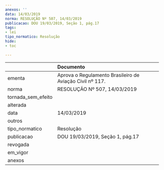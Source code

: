 ```yaml
---
anexos: ''
data: 14/03/2019
norma: RESOLUÇÃO Nº 507, 14/03/2019
publicacao: DOU 19/03/2019, Seção 1, pág.17
tags:
- lei
tipo_normatico: Resolução
hide: 
- toc 
 
---
```


|                    | Documento                                                |
|:-------------------|:---------------------------------------------------------|
| ementa             | Aprova o Regulamento Brasileiro de Aviação Civil nº 117. |
| norma              | RESOLUÇÃO Nº 507, 14/03/2019                             |
| tornada_sem_efeito |                                                          |
| alterada           |                                                          |
| data               | 14/03/2019                                               |
| outros             |                                                          |
| tipo_normatico     | Resolução                                                |
| publicacao         | DOU 19/03/2019, Seção 1, pág.17                          |
| revogada           |                                                          |
| em_vigor           |                                                          |
| anexos             |                                                          |